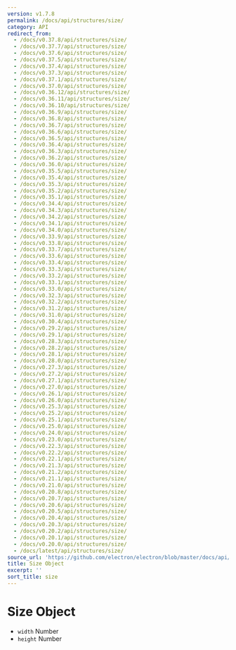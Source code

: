 ```yaml
---
version: v1.7.8
permalink: /docs/api/structures/size/
category: API
redirect_from:
  - /docs/v0.37.8/api/structures/size/
  - /docs/v0.37.7/api/structures/size/
  - /docs/v0.37.6/api/structures/size/
  - /docs/v0.37.5/api/structures/size/
  - /docs/v0.37.4/api/structures/size/
  - /docs/v0.37.3/api/structures/size/
  - /docs/v0.37.1/api/structures/size/
  - /docs/v0.37.0/api/structures/size/
  - /docs/v0.36.12/api/structures/size/
  - /docs/v0.36.11/api/structures/size/
  - /docs/v0.36.10/api/structures/size/
  - /docs/v0.36.9/api/structures/size/
  - /docs/v0.36.8/api/structures/size/
  - /docs/v0.36.7/api/structures/size/
  - /docs/v0.36.6/api/structures/size/
  - /docs/v0.36.5/api/structures/size/
  - /docs/v0.36.4/api/structures/size/
  - /docs/v0.36.3/api/structures/size/
  - /docs/v0.36.2/api/structures/size/
  - /docs/v0.36.0/api/structures/size/
  - /docs/v0.35.5/api/structures/size/
  - /docs/v0.35.4/api/structures/size/
  - /docs/v0.35.3/api/structures/size/
  - /docs/v0.35.2/api/structures/size/
  - /docs/v0.35.1/api/structures/size/
  - /docs/v0.34.4/api/structures/size/
  - /docs/v0.34.3/api/structures/size/
  - /docs/v0.34.2/api/structures/size/
  - /docs/v0.34.1/api/structures/size/
  - /docs/v0.34.0/api/structures/size/
  - /docs/v0.33.9/api/structures/size/
  - /docs/v0.33.8/api/structures/size/
  - /docs/v0.33.7/api/structures/size/
  - /docs/v0.33.6/api/structures/size/
  - /docs/v0.33.4/api/structures/size/
  - /docs/v0.33.3/api/structures/size/
  - /docs/v0.33.2/api/structures/size/
  - /docs/v0.33.1/api/structures/size/
  - /docs/v0.33.0/api/structures/size/
  - /docs/v0.32.3/api/structures/size/
  - /docs/v0.32.2/api/structures/size/
  - /docs/v0.31.2/api/structures/size/
  - /docs/v0.31.0/api/structures/size/
  - /docs/v0.30.4/api/structures/size/
  - /docs/v0.29.2/api/structures/size/
  - /docs/v0.29.1/api/structures/size/
  - /docs/v0.28.3/api/structures/size/
  - /docs/v0.28.2/api/structures/size/
  - /docs/v0.28.1/api/structures/size/
  - /docs/v0.28.0/api/structures/size/
  - /docs/v0.27.3/api/structures/size/
  - /docs/v0.27.2/api/structures/size/
  - /docs/v0.27.1/api/structures/size/
  - /docs/v0.27.0/api/structures/size/
  - /docs/v0.26.1/api/structures/size/
  - /docs/v0.26.0/api/structures/size/
  - /docs/v0.25.3/api/structures/size/
  - /docs/v0.25.2/api/structures/size/
  - /docs/v0.25.1/api/structures/size/
  - /docs/v0.25.0/api/structures/size/
  - /docs/v0.24.0/api/structures/size/
  - /docs/v0.23.0/api/structures/size/
  - /docs/v0.22.3/api/structures/size/
  - /docs/v0.22.2/api/structures/size/
  - /docs/v0.22.1/api/structures/size/
  - /docs/v0.21.3/api/structures/size/
  - /docs/v0.21.2/api/structures/size/
  - /docs/v0.21.1/api/structures/size/
  - /docs/v0.21.0/api/structures/size/
  - /docs/v0.20.8/api/structures/size/
  - /docs/v0.20.7/api/structures/size/
  - /docs/v0.20.6/api/structures/size/
  - /docs/v0.20.5/api/structures/size/
  - /docs/v0.20.4/api/structures/size/
  - /docs/v0.20.3/api/structures/size/
  - /docs/v0.20.2/api/structures/size/
  - /docs/v0.20.1/api/structures/size/
  - /docs/v0.20.0/api/structures/size/
  - /docs/latest/api/structures/size/
source_url: 'https://github.com/electron/electron/blob/master/docs/api/structures/size.md'
title: Size Object
excerpt: ''
sort_title: size
---
```




<!--


                                      ::::
                                    :o+//+o:
                                    +o    oo-
                                    :o+//oo/+o/
                                      -::-   -oo:
                                               /s/
                      -::::::::-                :s/  :::--
                  :+oo+////////+:        -:/+oo/ :s:-///++oo+:
                /o+:                -/+oo+/:-     +o-      -:+o:
               /s:              -:+o+/:           -o+         :s/
              -s/            -/oo/:                /s-         +s-
              -s/         -/oo/-                   -s/         /s-
               oo       :+o/-                       oo         oo
               -s/    :oo/                          /s-       /s-
                :s/ :oo:              -::-          /s-      /s:
                  -+o/               /ssss/         :s:    -+o-
                 :o+--               /ssss/         :s:   :o+-
                :s/  +o:              -::-          /s-   --
               -s/    :+o/-                         /s-
               oo       -+o+-                       oo
              -s/         -/oo/-                   -s/
             -+soo+:         -/oo/:                /s-      /oooo+-
             o+   :s:           -:+o+/:-          -o+      /s:  -oo
             oo:--/s:       ::      -:+oo+/:-     -/-      /s/--:o+
              :+++/-        :s:          -:/+ooo++//////++oo//+o+:
                             /s:                --::::::--
                              /s/              /s-
                               :oo:          :oo:
                                 /oo/-    -/oo/
                                   -/+oooo+/-





                   _______  _______  _______  _______  __
                  |       ||       ||       ||       ||  |
                  |  _____||_     _||   _   ||    _  ||  |
                  | |_____   |   |  |  | |  ||   |_| ||  |
                  |_____  |  |   |  |  |_|  ||    ___||__|
                   _____| |  |   |  |       ||   |     __
                  |_______|  |___|  |_______||___|    |__|


    This file is generated automatically, so it should not be edited.

    To make changes, head over to the electron/electron repository:

    https://github.com/electron/electron/blob/master/docs/api/structures/size.md

    Thanks!

-->
# Size Object

*   `width` Number
*   `height` Number
